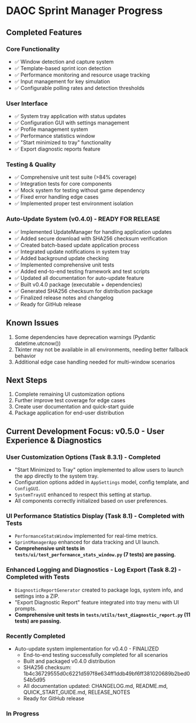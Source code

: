 # DAOC Sprint Manager Progress

## Completed Features

### Core Functionality
- ✅ Window detection and capture system
- ✅ Template-based sprint icon detection
- ✅ Performance monitoring and resource usage tracking
- ✅ Input management for key simulation
- ✅ Configurable polling rates and detection thresholds

### User Interface
- ✅ System tray application with status updates
- ✅ Configuration GUI with settings management
- ✅ Profile management system
- ✅ Performance statistics window
- ✅ "Start minimized to tray" functionality
- ✅ Export diagnostic reports feature

### Testing & Quality
- ✅ Comprehensive unit test suite (>84% coverage)
- ✅ Integration tests for core components
- ✅ Mock system for testing without game dependency
- ✅ Fixed error handling edge cases
- ✅ Implemented proper test environment isolation

### Auto-Update System (v0.4.0) - READY FOR RELEASE
- ✅ Implemented UpdateManager for handling application updates
- ✅ Added secure download with SHA256 checksum verification
- ✅ Created batch-based update application process
- ✅ Integrated update notifications in system tray
- ✅ Added background update checking
- ✅ Implemented comprehensive unit tests
- ✅ Added end-to-end testing framework and test scripts
- ✅ Updated all documentation for auto-update feature
- ✅ Built v0.4.0 package (executable + dependencies)
- ✅ Generated SHA256 checksum for distribution package
- ✅ Finalized release notes and changelog
- ✅ Ready for GitHub release

## Known Issues

1. Some dependencies have deprecation warnings (Pydantic datetime.utcnow())
2. Tkinter may not be available in all environments, needing better fallback behavior
3. Additional edge case handling needed for multi-window scenarios

## Next Steps

1. Complete remaining UI customization options
2. Further improve test coverage for edge cases
3. Create user documentation and quick-start guide
4. Package application for end-user distribution

## Current Development Focus: v0.5.0 - User Experience & Diagnostics

### User Customization Options (Task 8.3.1) - Completed

- "Start Minimized to Tray" option implemented to allow users to launch the app directly to the system tray.
- Configuration options added in `AppSettings` model, config template, and `ConfigGUI`.
- `SystemTrayUI` enhanced to respect this setting at startup.
- All components correctly initialized based on user preferences.

### UI Performance Statistics Display (Task 8.1) - Completed with Tests

- `PerformanceStatsWindow` implemented for real-time metrics.
- `SprintManagerApp` enhanced for data tracking and UI launch.
- **Comprehensive unit tests in `tests/ui/test_performance_stats_window.py` (7 tests) are passing.**

### Enhanced Logging and Diagnostics - Log Export (Task 8.2) - Completed with Tests

- `DiagnosticReportGenerator` created to package logs, system info, and settings into a ZIP.
- "Export Diagnostic Report" feature integrated into tray menu with UI prompts.
- **Comprehensive unit tests in `tests/utils/test_diagnostic_report.py` (11 tests) are passing.**

### Recently Completed
- Auto-update system implementation for v0.4.0 - FINALIZED
  - End-to-end testing successfully completed for all scenarios
  - Built and packaged v0.4.0 distribution
  - SHA256 checksum: 1b4c36729555d0c6221d597f8e634ff1ddb49bf6ff381020689b2bed054b5d95
  - All documentation updated: CHANGELOG.md, README.md, QUICK_START_GUIDE.md, RELEASE_NOTES
  - Ready for GitHub release

### In Progress
